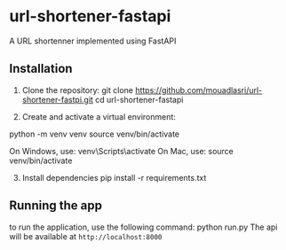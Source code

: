 # url-shortener-fastapi

A URL shortenner implemented using FastAPI

## Installation

1. Clone the repository:
   git clone https://github.com/mouadlasri/url-shortener-fastpi.git
   cd url-shortener-fastapi

2. Create and activate a virtual environment:

python -m venv venv
source venv/bin/activate

On Windows, use: venv\Scripts\activate
On Mac, use: source venv/bin/activate

3. Install dependencies
   pip install -r requirements.txt

## Running the app

to run the application, use the following command: python run.py
The api will be available at `http://localhost:8000`
